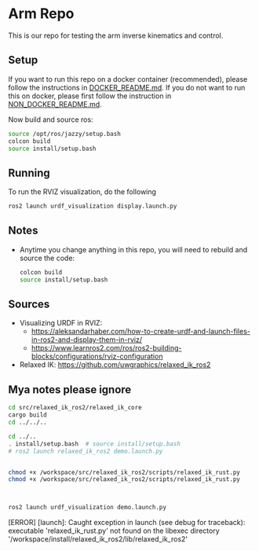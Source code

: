 # Arm Repo

This is our repo for testing the arm inverse kinematics and control.


## Setup
If you want to run this repo on a docker container (recommended), please follow the instructions in [DOCKER_README.md](DOCKER_README.md). If you do not want to run this on docker, please first follow the instruction in  [NON_DOCKER_README.md](/NON_DOCKER_README.md).

Now build and source ros:
```bash
source /opt/ros/jazzy/setup.bash
colcon build
source install/setup.bash
```
## Running
To run the RVIZ visualization, do the following
```bash
ros2 launch urdf_visualization display.launch.py
```

## Notes
* Anytime you change anything in this repo, you will need to rebuild and source the code:
    ```bash
    colcon build
    source install/setup.bash
   
    ```
## Sources
* Visualizing URDF in RVIZ:
    * https://aleksandarhaber.com/how-to-create-urdf-and-launch-files-in-ros2-and-display-them-in-rviz/
    * https://www.learnros2.com/ros/ros2-building-blocks/configurations/rviz-configuration
* Relaxed IK: https://github.com/uwgraphics/relaxed_ik_ros2

## Mya notes please ignore
```bash
cd src/relaxed_ik_ros2/relaxed_ik_core
cargo build
cd ../../..

cd ../..
. install/setup.bash  # source install/setup.bash
# ros2 launch relaxed_ik_ros2 demo.launch.py


chmod +x /workspace/src/relaxed_ik_ros2/scripts/relaxed_ik_rust.py 
chmod +x /workspace/src/relaxed_ik_ros2/scripts/relaxed_ik_rust.py 



ros2 launch urdf_visualization demo.launch.py


```


[ERROR] [launch]: Caught exception in launch (see debug for traceback): executable 'relaxed_ik_rust.py' not found on the libexec directory '/workspace/install/relaxed_ik_ros2/lib/relaxed_ik_ros2' 
